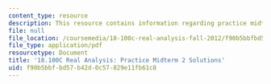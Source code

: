 ```yaml
---
content_type: resource
description: This resource contains information regarding practice midterm 2 solutions.
file: null
file_location: /coursemedia/18-100c-real-analysis-fall-2012/f90b5bbfbd57b42d0c57829e11fb61c8_MIT18_100CF12_Midterm_2.pdf
file_type: application/pdf
resourcetype: Document
title: '18.100C Real Analysis: Practice Midterm 2 Solutions'
uid: f90b5bbf-bd57-b42d-0c57-829e11fb61c8
---
```

